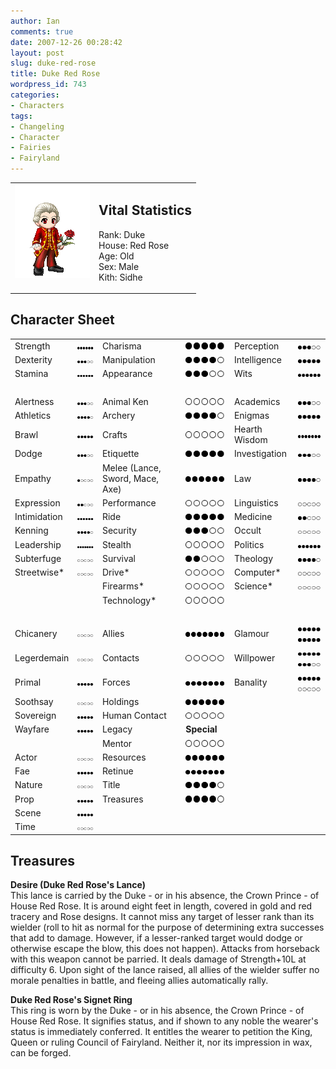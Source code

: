 ```yaml
---
author: Ian
comments: true
date: 2007-12-26 00:28:42
layout: post
slug: duke-red-rose
title: Duke Red Rose
wordpress_id: 743
categories:
- Characters
tags:
- Changeling
- Character
- Fairies
- Fairyland
---
```


<table border="0" cellspacing="10">
<tr>
<td valign="top"><img src="/characters/avatars/dukeredrose.png" /></td>
<td valign="top">
<h2>Vital Statistics</h2>
<p>Rank: Duke<br />
House: Red Rose<br />
Age: Old<br />
Sex: Male<br />
Kith: Sidhe</p></td>
</tr>
</table>
<h2>Character Sheet</h2>
<table border="0" width="100%" cellspacing="2" cellpadding="4">
<tr>
<td>Strength</td>
<td><img src="/characters/dots/6.png" /></td>
<td>Charisma</td>
<td><img src="/characters/dots/5.png" /></td>
<td>Perception</td>
<td><img src="/characters/dots/3.png" /></td>
</tr>
<tr>
<td>Dexterity</td>
<td><img src="/characters/dots/3.png" /></td>
<td>Manipulation</td>
<td><img src="/characters/dots/4.png" /></td>
<td>Intelligence</td>
<td><img src="/characters/dots/5.png" /></td>
</tr>
<tr>
<td>Stamina</td>
<td><img src="/characters/dots/6.png" /></td>
<td>Appearance</td>
<td><img src="/characters/dots/3.png" /></td>
<td>Wits</td>
<td><img src="/characters/dots/6.png" /></td>
</tr>
<tr>
<td>&nbsp;</td>
</tr>
<tr>
<td>Alertness</td>
<td><img src="/characters/dots/3.png" /></td>
<td>Animal Ken</td>
<td><img src="/characters/dots/0.png" /></td>
<td>Academics</td>
<td><img src="/characters/dots/3.png" /></td>
</tr>
<tr>
<td>Athletics</td>
<td><img src="/characters/dots/4.png" /></td>
<td>Archery</td>
<td><img src="/characters/dots/4.png" /></td>
<td>Enigmas</td>
<td><img src="/characters/dots/5.png" /></td>
</tr>
<tr>
<td>Brawl</td>
<td><img src="/characters/dots/5.png" /></td>
<td>Crafts</td>
<td><img src="/characters/dots/0.png" /></td>
<td>Hearth Wisdom</td>
<td><img src="/characters/dots/7.png" /></td>
</tr>
<tr>
<td>Dodge</td>
<td><img src="/characters/dots/3.png" /></td>
<td>Etiquette</td>
<td><img src="/characters/dots/5.png" /></td>
<td>Investigation</td>
<td><img src="/characters/dots/3.png" /></td>
</tr>
<tr>
<td>Empathy</td>
<td><img src="/characters/dots/1.png" /></td>
<td>Melee (Lance, Sword, Mace, Axe)</td>
<td><img src="/characters/dots/6.png" /></td>
<td>Law</td>
<td><img src="/characters/dots/4.png" /></td>
</tr>
<tr>
<td>Expression</td>
<td><img src="/characters/dots/2.png" /></td>
<td>Performance</td>
<td><img src="/characters/dots/0.png" /></td>
<td>Linguistics</td>
<td><img src="/characters/dots/0.png" /></td>
</tr>
<tr>
<td>Intimidation</td>
<td><img src="/characters/dots/6.png" /></td>
<td>Ride</td>
<td><img src="/characters/dots/5.png" /></td>
<td>Medicine</td>
<td><img src="/characters/dots/2.png" /></td>
</tr>
<tr>
<td>Kenning</td>
<td><img src="/characters/dots/4.png" /></td>
<td>Security</td>
<td><img src="/characters/dots/3.png" /></td>
<td>Occult</td>
<td><img src="/characters/dots/0.png" /></td>
</tr>
<tr>
<td>Leadership</td>
<td><img src="/characters/dots/7.png" /></td>
<td>Stealth</td>
<td><img src="/characters/dots/0.png" /></td>
<td>Politics</td>
<td><img src="/characters/dots/6.png" /></td>
</tr>
<tr>
<td>Subterfuge</td>
<td><img src="/characters/dots/0.png" /></td>
<td>Survival</td>
<td><img src="/characters/dots/2.png" /></td>
<td>Theology</td>
<td><img src="/characters/dots/4.png" /></td>
</tr>
<tr>
<td>Streetwise*</td>
<td><img src="/characters/dots/0.png" /></td>
<td>Drive*</td>
<td><img src="/characters/dots/0.png" /></td>
<td>Computer*</td>
<td><img src="/characters/dots/0.png" /></td>
</tr>
<tr>
<td></td>
<td></td>
<td>Firearms*</td>
<td><img src="/characters/dots/0.png" /></td>
<td>Science*</td>
<td><img src="/characters/dots/0.png" /></td>
</tr>
<tr>
<td></td>
<td></td>
<td>Technology*</td>
<td><img src="/characters/dots/0.png" /></td>
<td></td>
<td></td>
</tr>
<tr>
<td>&nbsp;</td>
</tr>
<tr>
<td>Chicanery</td>
<td><img src="/characters/dots/0.png" /></td>
<td>Allies</td>
<td><img src="/characters/dots/7.png" /></td>
<td>Glamour</td>
<td><img src="/characters/dots/5.png" /><img src="/characters/dots/5.png" /></td>
</tr>
<tr>
<td>Legerdemain</td>
<td><img src="/characters/dots/0.png" /></td>
<td>Contacts</td>
<td><img src="/characters/dots/0.png" /></td>
<td>Willpower</td>
<td><img src="/characters/dots/5.png" /><img src="/characters/dots/3.png" /></td>
</tr>
<tr>
<td>Primal</td>
<td><img src="/characters/dots/5.png" /></td>
<td>Forces</td>
<td><img src="/characters/dots/7.png" /></td>
<td>Banality</td>
<td><img src="/characters/dots/5.png" /><img src="/characters/dots/0.png" /></td>
</tr>
<tr>
<td>Soothsay</td>
<td><img src="/characters/dots/0.png" /></td>
<td>Holdings</td>
<td><img src="/characters/dots/6.png" /></td>
<td></td>
<td></td>
</tr>
<tr>
<td>Sovereign</td>
<td><img src="/characters/dots/5.png" /></td>
<td>Human Contact</td>
<td><img src="/characters/dots/0.png" /></td>
<td></td>
<td></td>
</tr>
<tr>
<td>Wayfare</td>
<td><img src="/characters/dots/5.png" /></td>
<td>Legacy</td>
<td><b>Special</b></td>
<td></td>
<td></td>
</tr>
<tr>
<td></td>
<td></td>
<td>Mentor</td>
<td><img src="/characters/dots/0.png" /></td>
<td></td>
<td></td>
</tr>
<tr>
<td>Actor</td>
<td><img src="/characters/dots/0.png" /></td>
<td>Resources</td>
<td><img src="/characters/dots/6.png" /></td>
<td></td>
<td></td>
</tr>
<tr>
<td>Fae</td>
<td><img src="/characters/dots/5.png" /></td>
<td>Retinue</td>
<td><img src="/characters/dots/7.png" /></td>
<td></td>
<td></td>
</tr>
<tr>
<td>Nature</td>
<td><img src="/characters/dots/0.png" /></td>
<td>Title</td>
<td><img src="/characters/dots/4.png" /></td>
<td></td>
<td></td>
</tr>
<tr>
<td>Prop</td>
<td><img src="/characters/dots/5.png" /></td>
<td>Treasures</td>
<td><img src="/characters/dots/4.png" /></td>
<td></td>
<td></td>
</tr>
<tr>
<td>Scene</td>
<td><img src="/characters/dots/5.png" /></td>
<td></td>
<td></td>
<td></td>
<td></td>
</tr>
<tr>
<td>Time</td>
<td><img src="/characters/dots/0.png" /></td>
<td></td>
<td></td>
<td></td>
<td></td>
</tr>
</table>
<h2>Treasures</h2>
<p><b>Desire (Duke Red Rose&#039;s Lance)</b><br />
This lance is carried by the Duke - or in his absence, the Crown Prince - of House Red Rose.  It is around eight feet in length, covered in gold and red tracery and Rose designs.  It cannot miss any target of lesser rank than its wielder (roll to hit as normal for the purpose of determining extra successes that add to damage.  However, if a lesser-ranked target would dodge or otherwise escape the blow, this does not happen).  Attacks from horseback with this weapon cannot be parried.  It deals damage of Strength+10L at difficulty 6.  Upon sight of the lance raised, all allies of the wielder suffer no morale penalties in battle, and fleeing allies automatically rally.</p>
<p><b>Duke Red Rose&#039;s Signet Ring</b><br />
This ring is worn by the Duke - or in his absence, the Crown Prince - of House Red Rose.  It signifies status, and if shown to any noble the wearer&#039;s status is immediately conferred.  It entitles the wearer to petition the King, Queen or ruling Council of Fairyland.  Neither it, nor its impression in wax, can be forged.</p>